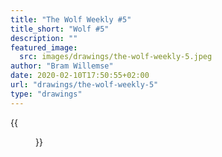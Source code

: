 ```yaml
---
title: "The Wolf Weekly #5"
title_short: "Wolf #5"
description: ""
featured_image:
  src: images/drawings/the-wolf-weekly-5.jpeg
author: "Bram Willemse"
date: 2020-02-10T17:50:55+02:00
url: "drawings/the-wolf-weekly-5"
type: "drawings"
---
```


{{<figure src="images/drawings/the-wolf-weekly-5.jpeg">}}